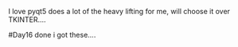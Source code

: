 I love pyqt5 does a lot of the heavy lifting for me, will choose it over TKINTER....



#Day16 done i got these....
